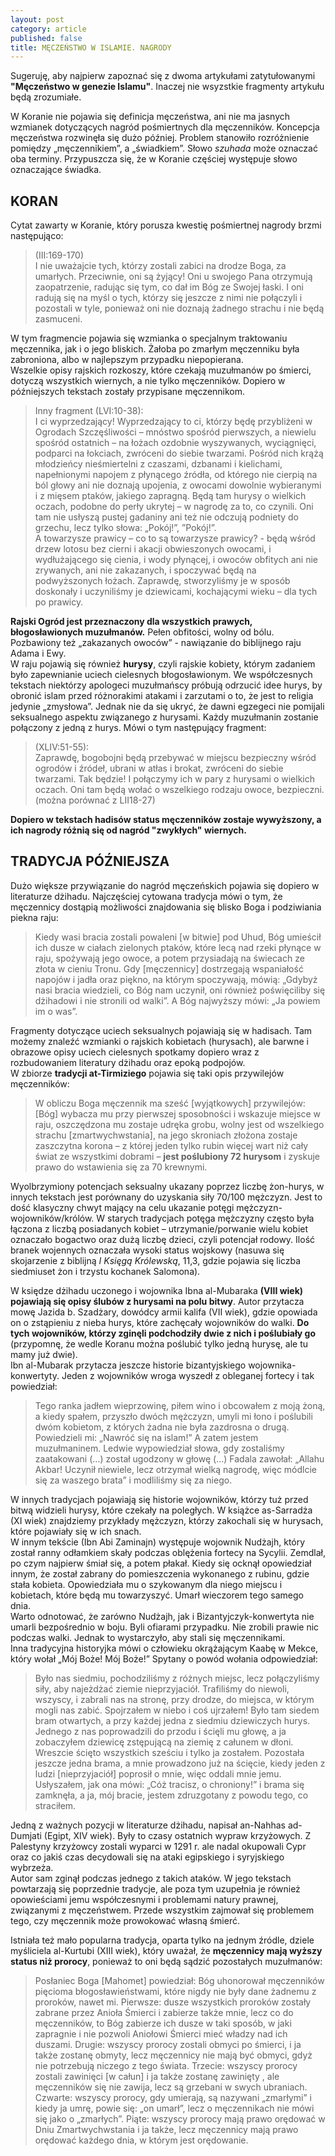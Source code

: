 ```yaml
---
layout: post
category: article
published: false
title: MĘCZEŃSTWO W ISLAMIE. NAGRODY
---
```

Sugeruję, aby najpierw zapoznać się z dwoma artykułami zatytułowanymi **"Męczeństwo w genezie Islamu"**. Inaczej nie wsyzstkie fragmenty artykułu będą zrozumiałe.

W Koranie nie pojawia się definicja męczeństwa, ani nie ma jasnych wzmianek dotyczących nagród pośmiertnych dla męczenników. Koncepcja męczeństwa rozwinęła się dużo później. 
Problem stanowiło rozróżnienie pomiędzy „męczennikiem”, a „świadkiem”. Słowo _szuhada_ może oznaczać oba terminy. Przypuszcza się, że w Koranie częściej występuje słowo oznaczające świadka.      

## KORAN
Cytat zawarty w Koranie, który porusza kwestię pośmiertnej nagrody brzmi następująco: 

> (III:169-170)                     
 I nie uważajcie tych, którzy zostali zabici na drodze Boga, za umarłych. Przeciwnie, oni są żyjący! Oni u swojego Pana otrzymują zaopatrzenie, radując się tym, co dał im Bóg ze Swojej łaski. I oni radują się na myśl o tych, którzy się jeszcze z nimi nie połączyli i pozostali w tyle, ponieważ oni nie doznają żadnego strachu i nie będą zasmuceni.       

W tym fragmencie pojawia się wzmianka o specjalnym traktowaniu męczennika, jak i o jego bliskich. Żałoba po zmarłym męczenniku była zabroniona, albo w najlepszym przypadku niepopierana.                        
Wszelkie opisy rajskich rozkoszy, które czekają muzułmanów po śmierci, dotyczą wszystkich wiernych, a nie tylko męczenników. Dopiero w późniejszych tekstach zostały przypisane męczennikom.

> Inny fragment (LVI:10-38):          
I ci wyprzedzający! Wyprzedzający to ci, którzy będę przybliżeni w Ogrodach Szczęśliwości – mnóstwo spośród pierwszych, a niewielu spośród ostatnich – na łożach ozdobnie wyszywanych, wyciągnięci, podparci na łokciach, zwróceni do siebie twarzami. Pośród nich krążą młodzieńcy nieśmiertelni z czaszami, dzbanami i kielichami, napełnionymi napojem z płynącego źródła, od którego nie cierpią na ból głowy ani nie doznają upojenia, z owocami dowolnie wybieranymi i z mięsem ptaków, jakiego zapragną. Będą tam hurysy o wielkich oczach, podobne do perły ukrytej – w nagrodę za to, co czynili. Oni tam nie usłyszą pustej gadaniny ani też nie odczują podniety do grzechu, lecz tylko słowa: „Pokój!”, ”Pokój!”.        
A towarzysze prawicy – co to są towarzysze prawicy? - będą wśród drzew lotosu bez cierni i akacji obwieszonych owocami, i wydłużającego się cienia, i wody płynącej, i owoców obfitych ani nie zrywanych, ani nie zakazanych, i spoczywać będą na podwyższonych łożach. Zaprawdę, stworzyliśmy je w sposób doskonały i uczyniliśmy je dziewicami, kochającymi wieku – dla tych po prawicy.         

**Rajski Ogród jest przeznaczony dla wszystkich prawych, błogosławionych muzułmanów.** Pełen obfitości, wolny od bólu. Pozbawiony też „zakazanych owoców” - nawiązanie do biblijnego raju Adama i Ewy.          
W raju pojawią się również **hurysy**, czyli rajskie kobiety, którym zadaniem było zapewnianie uciech cielesnych błogosławionym. We współczesnych tekstach niektórzy apologeci muzułmańscy próbują odrzucić idee hurys, by obronić islam przed różnorakimi atakami i zarzutami o to, że jest to religia jedynie „zmysłowa”. Jednak nie da się ukryć, że dawni egzegeci nie pomijali seksualnego aspektu związanego z hurysami. Każdy muzułmanin zostanie połączony z jedną z hurys. Mówi o tym następujący fragment:         

> (XLIV:51-55):            
Zaprawdę, bogobojni będą przebywać w miejscu bezpieczny wśród ogrodów i źródeł, ubrani w atłas i brokat, zwróceni do siebie twarzami. Tak będzie! I połączymy ich w pary z hurysami o wielkich oczach. Oni tam będą wołać o wszelkiego rodzaju owoce, bezpieczni.           
(można porównać z LII18-27)        

**Dopiero w tekstach hadisów status męczenników zostaje wywyższony, a ich nagrody różnią się od nagród "zwykłych" wiernych.**

## TRADYCJA PÓŹNIEJSZA
Dużo większe przywiązanie do nagród męczeńskich pojawia się dopiero w literaturze dżihadu. Najczęściej cytowana tradycja mówi o tym, że męczennicy dostąpią możliwości znajdowania się blisko Boga i podziwiania piekna raju:

> Kiedy wasi bracia zostali powaleni [w bitwie] pod Uhud, Bóg umieścił ich dusze w ciałach zielonych ptaków, które lecą nad rzeki płynące w raju, spożywają jego owoce, a potem przysiadają na świecach ze złota w cieniu Tronu. Gdy [męczennicy] dostrzegają wspaniałość napojów i jadła oraz piękno, na którym spoczywają, mówią: „Gdybyż nasi bracia wiedzieli, co Bóg nam uczynił, oni również poświęciliby się dżihadowi i nie stronili od walki”. A Bóg najwyższy mówi: „Ja powiem im o was”.

Fragmenty dotyczące uciech seksualnych pojawiają się w hadisach. Tam możemy znaleźć wzmianki o rajskich kobietach (hurysach), ale barwne i obrazowe opisy uciech cielesnych spotkamy dopiero wraz z rozbudowaniem literatury dżihadu oraz epoką podpojów.          
W zbiorze **tradycji at-Tirmiziego** pojawia się taki opis przywilejów męczenników:      

> W obliczu Boga męczennik ma sześć [wyjątkowych] przywilejów: [Bóg] wybacza mu przy pierwszej sposobności i wskazuje miejsce w raju, oszczędzona mu zostaje udręka grobu, wolny jest od wszelkiego strachu [zmartwychwstania], na jego skroniach złożona zostaje zaszczytna korona – z której jeden tylko rubin więcej wart niż cały świat ze wszystkimi dobrami – **jest poślubiony 72 hurysom** i zyskuje prawo do wstawienia się za 70 krewnymi.  

Wyolbrzymiony potencjach seksualny ukazany poprzez liczbę żon-hurys, w innych tekstach jest porównany do uzyskania siły 70/100 mężczyzn. Jest to dość klasyczny chwyt mający na celu ukazanie potęgi mężczyzn-wojowników/królów. W starych tradycjach potęga mężczyzny często była łączona z liczbą posiadanych kobiet – utrzymanie/porwanie wielu kobiet oznaczało bogactwo oraz dużą liczbę dzieci, czyli potencjał rodowy. Ilość branek wojennych oznaczała wysoki status wojskowy (nasuwa się skojarzenie z biblijną _I Księgą Królewską_, 11,3, gdzie pojawia się liczba siedmiuset żon i trzystu kochanek Salomona).         

W księdze dżihadu uczonego i wojownika Ibna al-Mubaraka **(VIII wiek) pojawiają się opisy ślubów z hurysami na polu bitwy**. Autor przytacza mowę Jazida b. Szadżary, dowódcy armii kalifa (VII wiek), gdzie opowiada on o zstąpieniu z nieba hurys, które zachęcały wojowników do walki. **Do tych wojowników, którzy zginęli podchodziły dwie z nich i poślubiały go** (przypomnę, że wedle Koranu można poślubić tylko jedną hurysę, ale tu mamy już dwie).       
Ibn al-Mubarak przytacza jeszcze historie bizantyjskiego wojownika-konwertyty. Jeden z wojowników wroga wyszedł z obleganej fortecy i tak powiedział:

> Tego ranka jadłem wieprzowinę, piłem wino i obcowałem z moją żoną, a kiedy spałem, przyszło dwóch mężczyzn, umyli mi łono i poślubili dwóm kobietom, z których żadna nie była zazdrosna o drugą. Powiedzieli mi: „Nawróć się na islam!” A zatem jestem muzułmaninem. Ledwie wypowiedział słowa, gdy zostaliśmy zaatakowani (…) został ugodzony w głowę (…) Fadala zawołał: „Allahu Akbar! Uczynił niewiele, lecz otrzymał wielką nagrodę, więc módlcie się za waszego brata” i modliliśmy się za niego.

W innych tradycjach pojawiają się historie wojowników, którzy tuż przed bitwą widzieli hurysy, które czekały na poległych. W książce as-Sarradża (XI wiek) znajdziemy przykłady mężczyzn, którzy zakochali się w hurysach, które pojawiały się w ich snach.      
W innym tekście (Ibn Abi Zaminajn) występuje wojownik Nudżajh, który został ranny odłamkiem skały podczas oblężenia fortecy na Sycylii. Zemdlał, po czym najpierw śmiał się, a potem płakał. Kiedy się ocknął opowiedział innym, że został zabrany do pomieszczenia wykonanego z rubinu, gdzie stała kobieta.  Opowiedziała mu o szykowanym dla niego miejscu i kobietach, które będą mu towarzyszyć. Umarł wieczorem tego samego dnia.           
Warto odnotować, że zarówno Nudżajh, jak i Bizantyjczyk-konwertyta nie umarli bezpośrednio w boju. Byli ofiarami przypadku. Nie zrobili prawie nic podczas walki. Jednak to wystarczyło, aby stali się męczennikami.        
Inna tradycyjna historyjka mówi o człowieku okrążającym Kaabę w Mekce, który wołał „Mój Boże! Mój Boże!” Spytany o powód wołania odpowiedział:        

> Było nas siedmiu, pochodziliśmy z różnych miejsc, lecz połączyliśmy siły, aby najeżdżać ziemie nieprzyjaciół. Trafiliśmy do niewoli, wszyscy, i zabrali nas na stronę, przy drodze, do miejsca, w którym mogli nas zabić. Spojrzałem w niebo i coś ujrzałem! Było tam siedem bram otwartych, a przy każdej jedna z siedmiu dziewiczych hurys. Jednego z nas poprowadzili do przodu i ścięli mu głowę, a ja zobaczyłem dziewicę zstępującą na ziemię z całunem w dłoni. Wreszcie ścięto wszystkich sześciu i tylko ja zostałem. Pozostała jeszcze jedna brama, a mnie prowadzono już na ścięcie, kiedy jeden z ludzi [nieprzyjaciół] poprosił o mnie, więc oddali mnie jemu. Usłyszałem, jak ona mówi: „Cóż tracisz, o chroniony!” i brama się zamknęła, a ja, mój bracie, jestem zdruzgotany z powodu tego, co straciłem.

Jedną z ważnych pozycji w literaturze dżihadu, napisał an-Nahhas ad-Dumjati (Egipt, XIV wiek). Były to czasy ostatnich wypraw krzyżowych. Z Palestyny krzyżowcy zostali wyparci w 1291 r. ale nadal okupowali Cypr oraz co jakiś czas decydowali się na ataki egipskiego i syryjskiego wybrzeża.           
Autor sam zginął podczas jednego z takich ataków. W jego tekstach powtarzają się poprzednie tradycje, ale poza tym uzupełnia je również opowieściami jemu współczesnymi i problemami natury prawnej, związanymi z męczeństwem. Przede wszystkim zajmował się problemem tego, czy męczennik może prowokować własną śmierć. 

Istniała też mało popularna tradycja, oparta tylko na jednym źródle, dziele myśliciela al-Kurtubi (XIII wiek), który uważał, że **męczennicy mają wyższy status niż prorocy**, ponieważ to oni będą sądzić pozostałych muzułmanów:

> Posłaniec Boga [Mahomet] powiedział: Bóg uhonorował męczenników pięcioma błogosławieństwami, które nigdy nie były dane żadnemu z proroków, nawet mi. Pierwsze: dusze wszystkich proroków zostały zabrane przez Anioła Śmierci i zabierze także mnie, lecz co do męczenników, to Bóg zabierze ich dusze w taki sposób, w jaki zapragnie i nie pozwoli Aniołowi Śmierci mieć władzy nad ich duszami. Drugie: wszyscy prorocy zostali obmyci po śmierci, i ja także zostanę obmyty, lecz męczennicy nie mają być obmyci, gdyż nie potrzebują niczego z tego świata. Trzecie: wszyscy prorocy zostali zawinięci [w całun] i ja także zostanę zawinięty , ale męczenników się nie zawija, lecz są grzebani w swych ubraniach. Czwarte: wszyscy prorocy, gdy umierają, są nazywani „zmarłymi” i kiedy ja umrę, powie się: „on umarł”, lecz o męczennikach nie mówi się jako o „zmarłych”. Piąte: wszyscy prorocy mają prawo orędować w Dniu Zmartwychwstania i ja także, lecz męczennicy mają prawo orędować każdego dnia, w którym jest orędowanie.






